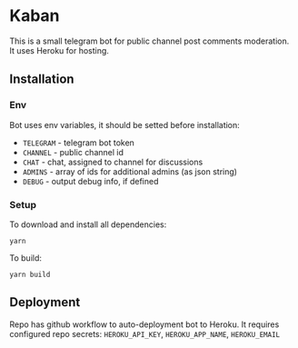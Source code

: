 # Kaban

This is a small telegram bot for public channel post comments moderation.
It uses Heroku for hosting.

## Installation

### Env

Bot uses env variables, it should be setted before installation:

- `TELEGRAM` - telegram bot token
- `CHANNEL` - public channel id
- `CHAT` - chat, assigned to channel for discussions
- `ADMINS` - array of ids for additional admins (as json string)
- `DEBUG` - output debug info, if defined

### Setup

To download and install all dependencies:

```
yarn
```

To build:

```
yarn build
```

## Deployment

Repo has github workflow to auto-deployment bot to Heroku. It requires configured repo secrets: `HEROKU_API_KEY`, `HEROKU_APP_NAME`, `HEROKU_EMAIL`
